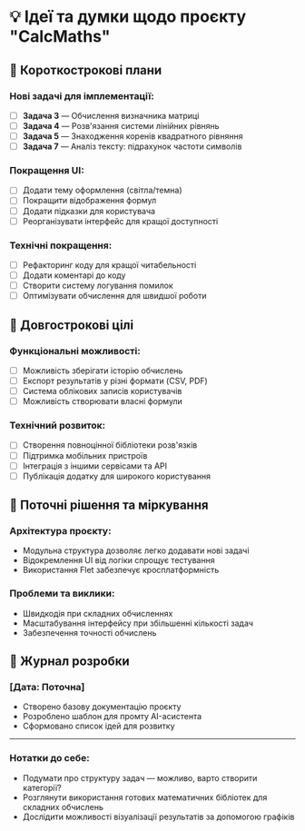 # 💡 Ідеї та думки щодо проєкту "CalcMaths"

## 🎯 Короткострокові плани

### Нові задачі для імплементації:
- [ ] **Задача 3** — Обчислення визначника матриці
- [ ] **Задача 4** — Розв'язання системи лінійних рівнянь
- [ ] **Задача 5** — Знаходження коренів квадратного рівняння
- [ ] **Задача 7** — Аналіз тексту: підрахунок частоти символів

### Покращення UI:
- [ ] Додати тему оформлення (світла/темна)
- [ ] Покращити відображення формул
- [ ] Додати підказки для користувача
- [ ] Реорганізувати інтерфейс для кращої доступності

### Технічні покращення:
- [ ] Рефакторинг коду для кращої читабельності
- [ ] Додати коментарі до коду
- [ ] Створити систему логування помилок
- [ ] Оптимізувати обчислення для швидшої роботи

## 🌟 Довгострокові цілі

### Функціональні можливості:
- [ ] Можливість зберігати історію обчислень
- [ ] Експорт результатів у різні формати (CSV, PDF)
- [ ] Система облікових записів користувачів
- [ ] Можливість створювати власні формули

### Технічний розвиток:
- [ ] Створення повноцінної бібліотеки розв'язків
- [ ] Підтримка мобільних пристроїв
- [ ] Інтеграція з іншими сервісами та API
- [ ] Публікація додатку для широкого користування

## 🧠 Поточні рішення та міркування

### Архітектура проєкту:
- Модульна структура дозволяє легко додавати нові задачі
- Відокремлення UI від логіки спрощує тестування
- Використання Flet забезпечує кросплатформність

### Проблеми та виклики:
- Швидкодія при складних обчисленнях
- Масштабування інтерфейсу при збільшенні кількості задач
- Забезпечення точності обчислень

## 📝 Журнал розробки

### [Дата: Поточна]
- Створено базову документацію проєкту
- Розроблено шаблон для промту AI-асистента
- Сформовано список ідей для розвитку

---

### Нотатки до себе:
- Подумати про структуру задач — можливо, варто створити категорії?
- Розглянути використання готових математичних бібліотек для складних обчислень
- Дослідити можливості візуалізації результатів за допомогою графіків 